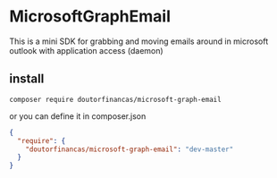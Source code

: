 # MicrosoftGraphEmail
This is a mini SDK for grabbing and moving emails around in microsoft outlook with application access (daemon)

## install
`composer require doutorfinancas/microsoft-graph-email`

or you can define it in composer.json

```json
{
  "require": {
    "doutorfinancas/microsoft-graph-email": "dev-master"
  }
}
```